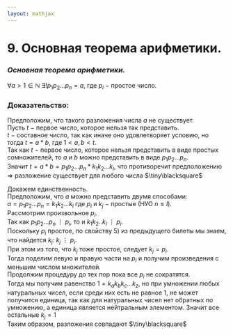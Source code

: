 ```yaml
---  
layout: mathjax  
---  
```

  
# 9. Основная теорема арифметики.  
  
### *Основная теорема арифметики.*  
$\forall a >1 \in \mathbb{N}$  $\exists!p_1p_2...p_n =a$, где $p_i~-$ простое число.  
  
### Доказательство:  
Предположим, что такого разложения числа $a$ не существует.  
Пусть $t~-$ первое число, которое нельзя так представить.  
$t~-$ составное число, так как иначе оно удовлетворяет условию, но тогда $t = a * b$, где $1<a, b < t$.  
Так как $t~-$ первое число, которое нельзя представить в виде простых сомножителей, то $a$ и $b$ можно представить в виде $p_1p_2...p_n$.  
Значит $t = a * b = p_1p_2...p_n * k_1k_2...k_l$, что противоречит предположению $\Rightarrow$ разложение существует для любого числа $\tiny\blacksquare$  
  
Докажем единственность.  
Предположим, что $a$ можно представить двумя способами:  
$a =p_1p_2...p_n=k_1k_2...k_l$ где $p_i$ и $k_j~-~$простые $($НУО $n\le l)$.  
Рассмотрим произвольное $p_i$.  
Так как $p_1p_2...p_n~\vdots~p_i$, то и $k_1k_2..k_l~\vdots~p_i$.  
Поскольку $p_i$ простое, по свойству $5)$ из предыдущего билеты мы знаем, что найдется $k_j:$ $k_j~\vdots~p_i$.  
При этом из того, что $k_j$ тоже простое, следует $k_j=p_i$.  
Тогда поделим левую и правую части на $p_i$ и получим произведения с меньшим числом множителей.  
Продолжим процедуру до тех пор пока все $p_i$ не сократятся.  
Тогда мы получим равенство $1= k_ak_bk_c...k_z$, но при умножении любых натуральных чисел, если среди них есть не равное $1$, не может получится единица, так как для натуральных чисел нет обратных по умножению, а единица является нейтральным элементом. Значит все остальные $k_j=1$  
Таким образом, разложения совпадают  $\tiny\blacksquare$  
